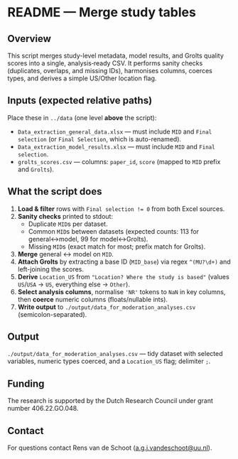 # README — Merge study tables

## Overview
This script merges study-level metadata, model results, and Grolts quality scores into a single, analysis‑ready CSV. It performs sanity checks (duplicates, overlaps, and missing IDs), harmonises columns, coerces types, and derives a simple US/Other location flag.

## Inputs (expected relative paths)
Place these in `../data` (one level **above** the script):
- `Data_extraction_general_data.xlsx` — must include `MID` and `Final selection` (or `Final Selection`, which is auto-renamed).
- `Data_extraction_model_results.xlsx` — must include `MID` and `Final selection`.
- `grolts_scores.csv` — columns: `paper_id`, `score` (mapped to `MID` prefix and `Grolts`).

## What the script does
1. **Load & filter** rows with `Final selection != 0` from both Excel sources.
2. **Sanity checks** printed to stdout:
   - Duplicate `MID`s per dataset.
   - Common `MID`s between datasets (expected counts: 113 for general↔model, 99 for model↔Grolts).
   - Missing `MID`s (exact match for most; prefix match for Grolts).
3. **Merge** general ↔ model on `MID`.
4. **Attach Grolts** by extracting a base ID (`MID_base`) via regex `^(MU?\d+)` and left-joining the scores.
5. **Derive** `Location_US` from `"Location? Where the study is based"` (values `US`/`USA` → `US`, everything else → `Other`).
6. **Select analysis columns**, normalise `'NR'` tokens to `NaN` in key columns, then **coerce** numeric columns (floats/nullable ints).
7. **Write output** to `./output/data_for_moderation_analyses.csv` (semicolon-separated).

## Output
`./output/data_for_moderation_analyses.csv` — tidy dataset with selected variables, numeric types coerced, and a `Location_US` flag; delimiter `;`.

## Funding
The research is supported by the Dutch Research Council under grant number 406.22.GO.048.

## Contact
For questions contact Rens van de Schoot (a.g.j.vandeschoot@uu.nl).

